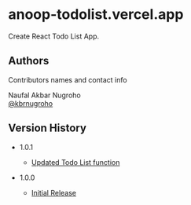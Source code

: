 # anoop-todolist.vercel.app

Create React Todo List App.

## Authors

Contributors names and contact info

Naufal Akbar Nugroho  
[@kbrnugroho](https://instagram.com/kbrnugroho)

## Version History

- 1.0.1

  - [Updated Todo List function](CHANGELOG.md)

- 1.0.0
  - [Initial Release](CHANGELOG.md)
